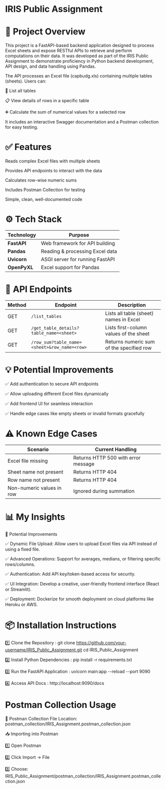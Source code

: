 # IRIS Public Assignment

# 📌 Project Overview

This project is a FastAPI-based backend application designed to process Excel sheets and expose RESTful APIs to retrieve and perform computations on their data. It was developed as part of the IRIS Public Assignment to demonstrate proficiency in Python backend development, API design, and data handling using Pandas.

The API processes an Excel file (capbudg.xls) containing multiple tables (sheets). Users can:

📂 List all tables

📋 View details of rows in a specific table

➕ Calculate the sum of numerical values for a selected row

It includes an interactive Swagger documentation and a Postman collection for easy testing.

# ✅ Features

 Reads complex Excel files with multiple sheets

 Provides API endpoints to interact with the data

 Calculates row-wise numeric sums

 Includes Postman Collection for testing

 Simple, clean, well-documented code

# ⚙️ Tech Stack

| Technology   | Purpose                         |
| ------------ | ------------------------------- |
| **FastAPI**  | Web framework for API building  |
| **Pandas**   | Reading & processing Excel data |
| **Uvicorn**  | ASGI server for running FastAPI |
| **OpenPyXL** | Excel support for Pandas        |

 # 📡 API Endpoints

| Method | Endpoint                                     | Description                              |
| ------ | -------------------------------------------- | ---------------------------------------- |
| GET    | `/list_tables`                               | Lists all table (sheet) names in Excel   |
| GET    | `/get_table_details?table_name=<sheet>`      | Lists first-column values of the sheet   |
| GET    | `/row_sum?table_name=<sheet>&row_name=<row>` | Returns numeric sum of the specified row |

# 💡 Potential Improvements

✅ Add authentication to secure API endpoints

✅ Allow uploading different Excel files dynamically

✅ Add frontend UI for seamless interaction

✅ Handle edge cases like empty sheets or invalid formats gracefully

# ⚠️ Known Edge Cases

| Scenario                  | Current Handling                    |
| ------------------------- | ----------------------------------- |
| Excel file missing        | Returns HTTP 500 with error message |
| Sheet name not present    | Returns HTTP 404                    |
| Row name not present      | Returns HTTP 404                    |
| Non-numeric values in row | Ignored during summation            |

# 📊  My Insights

🔧 Potential Improvements

✅ Dynamic File Upload: Allow users to upload Excel files via API instead of using a fixed file.

✅ Advanced Operations: Support for averages, medians, or filtering specific rows/columns.

✅ Authentication: Add API key/token-based access for security.

✅ UI Integration: Develop a creative, user-friendly frontend interface (React or Streamlit).

✅ Deployment: Dockerize for smooth deployment on cloud platforms like Heroku or AWS.

# 📦 Installation Instructions

1️⃣ Clone the Repository : git clone https://github.com/your-username/IRIS_Public_Assignment.git
cd IRIS_Public_Assignment

2️⃣ Install Python Dependencies : pip install -r requirements.txt

3️⃣ Run the FastAPI Application : uvicorn main:app --reload --port 9090

4️⃣ Access API Docs : http://localhost:9090/docs 

# Postman Collection Usage

📁 Postman Collection File Location: postman_collection/IRIS_Assignment.postman_collection.json

📥 Importing into Postman

1️⃣ Open Postman

2️⃣ Click Import → File

3️⃣ Choose: IRIS_Public_Assignment/postman_collection/IRIS_Assignment.postman_collection.json

